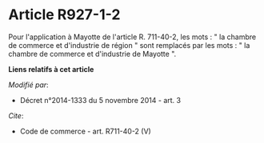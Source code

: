 # Article R927-1-2

Pour l'application à Mayotte de l'article R. 711-40-2, les mots : " la chambre de commerce et d'industrie de région " sont
remplacés par les mots : " la chambre de commerce et d'industrie de Mayotte ".

**Liens relatifs à cet article**

_Modifié par_:

  - Décret n°2014-1333 du 5 novembre 2014 - art. 3

_Cite_:

  - Code de commerce - art. R711-40-2 (V)
